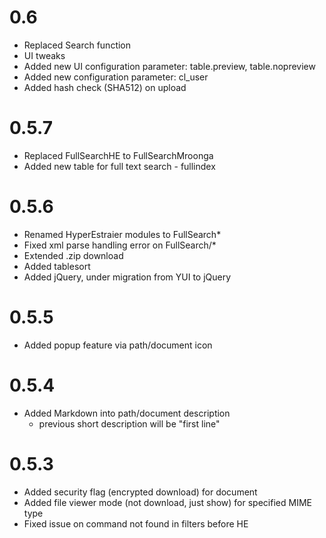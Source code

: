 # 0.6

* Replaced Search function
* UI tweaks
* Added new UI configuration parameter: table.preview, table.nopreview
* Added new configuration parameter: cl_user
* Added hash check (SHA512) on upload

# 0.5.7

* Replaced FullSearchHE to FullSearchMroonga
* Added new table for full text search - fullindex

# 0.5.6

* Renamed HyperEstraier modules to FullSearch*
* Fixed xml parse handling error on FullSearch/*
* Extended .zip download
* Added tablesort
* Added jQuery, under migration from YUI to jQuery

# 0.5.5

* Added popup feature via path/document icon

# 0.5.4

* Added Markdown into path/document description
    * previous short description will be "first line"

# 0.5.3

* Added security flag (encrypted download) for document
* Added file viewer mode (not download, just show) for specified MIME type
* Fixed issue on command not found in filters before HE

